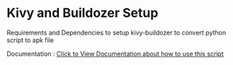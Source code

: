 # Kivy and  Buildozer Setup
Requirements and Dependencies to setup kivy-buildozer to convert python script to apk file

Documentation : <a href='https://sys41x4.github.io/kivy-buildozer-setup'>Click to View Documentation about how to use this script</a>
